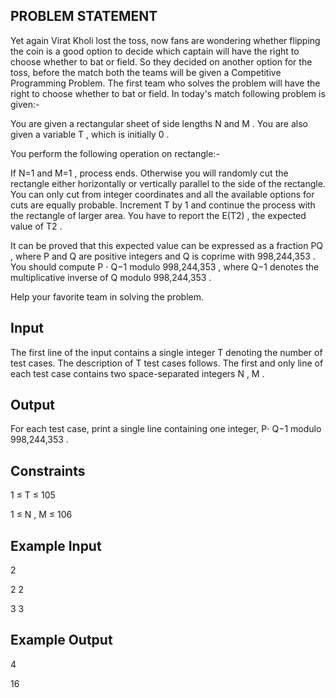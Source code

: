 ## PROBLEM STATEMENT 
Yet again Virat Kholi lost the toss, now fans are wondering whether flipping the coin is a good option to decide which captain will have the right to choose whether to bat or field. 
So they decided on another option for the toss, before the match both the teams will be given a Competitive Programming Problem. The first team who solves the problem will have the
right to choose whether to bat or field. In today's match following problem is given:- 

You are given a rectangular sheet of side lengths N  and M . You are also given a variable T , which is initially 0 . 

You perform the following operation on rectangle:- 

If N=1 and M=1 , process ends.
Otherwise you will randomly cut the rectangle either horizontally or vertically parallel to the side of the rectangle. You can only cut from integer coordinates and all the available
options for cuts are equally probable. Increment T by 1 and continue the process with the rectangle of larger area. You have to report the E(T2) , the expected value of T2 . 

It can be proved that this expected value can be expressed as a fraction PQ , where P and Q are positive integers and Q is coprime with 998,244,353 . You should compute P ⋅
Q−1  modulo 998,244,353 , where Q−1 denotes the multiplicative inverse of Q modulo 998,244,353 . 

Help your favorite team in solving the problem.

## Input
The first line of the input contains a single integer T denoting the number of test cases. The description of T test cases follows.
The first and only line of each test case contains two space-separated integers N , M .

## Output
For each test case, print a single line containing one integer, P⋅
Q−1  modulo 998,244,353 .

## Constraints
1 ≤ T ≤ 105

1 ≤ N , M ≤ 106

## Example Input
2

2   2

3   3

## Example Output
4

16
